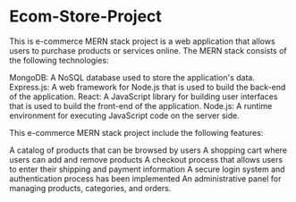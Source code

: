 # Ecom-Store-Project
This is e-commerce MERN stack project is a web application that allows users to purchase products or services online.
The MERN stack consists of the following technologies:

MongoDB: A NoSQL database used to store the application's data.
Express.js: A web framework for Node.js that is used to build the back-end of the application.
React: A JavaScript library for building user interfaces that is used to build the front-end of the application.
Node.js: A runtime environment for executing JavaScript code on the server side.

This e-commerce MERN stack project include the following features:

A catalog of products that can be browsed by users
A shopping cart where users can add and remove products
A checkout process that allows users to enter their shipping and payment information
A secure login system and authentication process has been implemented
An administrative panel for managing products, categories, and orders.
